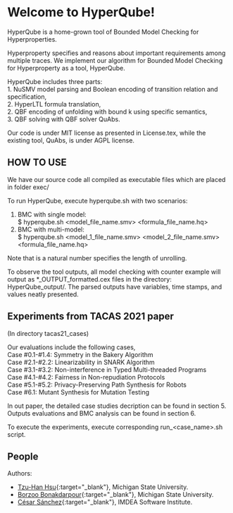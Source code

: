 # Welcome to HyperQube!

HyperQube is a home-grown tool of Bounded Model Checking for Hyperproperties. 


Hyperproperty specifies and reasons about important requirements among multiple traces. 
We implement our algorithm for Bounded Model Checking for Hyperproperty as a tool, HyperQube.

HyperQube includes three parts: <br/>
	1. NuSMV model parsing and Boolean encoding of transition relation and specification,<br/>
	2. HyperLTL formula translation, <br/>
	2. QBF encoding of unfolding with bound k using specific semantics, <br/>
	3. QBF solving with QBF solver QuAbs.  
	
Our code is under MIT license as presented in License.tex, 
while the existing tool, QuAbs, is under AGPL license.  
 


## HOW TO USE 
We have our source code all compiled as executable files which are placed in folder exec/

To run HyperQube, execute hyperqube.sh with two scenarios:

   1. BMC with single model:<br/>
	$ hyperqube.sh <model_file_name.smv> <formula_file_name.hq> <k> <br/>
   2. BMC with multi-model:<br/>
	$ hyperqube.sh <model_1_file_name.smv> <model_2_file_name.smv> <formula_file_name.hq> <k> <br/>

Note that <k> is a natural number specifies the length of unrolling.


To observe the tool outputs, all model checking with counter example will output as *_OUTPUT_formatted.cex files in the directory: HyperQube_output/. The parsed outputs have variables, time stamps, and values neatly presented.



## Experiments from TACAS 2021 paper 
(In directory tacas21_cases)

Our evaluations include the following cases,<br/>
	Case #0.1-#1.4:	Symmetry in the Bakery Algorithm<br/>
	Case #2.1-#2.2:	Linearizability in SNARK Algorithm<br/>
	Case #3.1-#3.2:	Non-interference in Typed Multi-threaded Programs<br/>
	Case #4.1-#4.2:	Fairness in Non-repudiation Protocols<br/>
	Case #5.1-#5.2:	Privacy-Preserving Path Synthesis for Robots<br/>
	Case #6.1:	Mutant Synthesis for Mutation Testing<br/>

In out paper, the detailed case studies decription can be found in section 5.
Outputs evaluations and BMC analysis can be found in section 6. 

To execute the experiments, execute corresponding run_<case_name>.sh script.


## People
Authors:
- [Tzu-Han Hsu](https://tzuhancs.github.io/){:target="_blank"}, Michigan State University. 
- [Borzoo Bonakdarpour](http://www.cse.msu.edu/~borzoo/){:target="_blank"}, Michigan State University.
- [César Sánchez](https://software.imdea.org/~cesar/){:target="_blank"}, IMDEA Software Institute.

